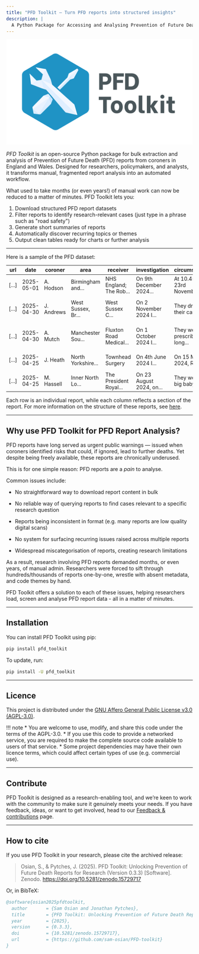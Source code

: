 ```yaml
---
title: "PFD Toolkit – Turn PFD reports into structured insights"
description: |
  A Python Package for Accessing and Analysing Prevention of Future Death (PFD) Reports
---
```


![PFD Toolkit: Open-source software for Prevention of Future Death reports](assets/header.png)

*PFD Toolkit* is an open-source Python package for bulk extraction and analysis of Prevention of Future Death (PFD) reports from coroners in England and Wales. Designed for researchers, policymakers, and analysts, it transforms manual, fragmented report analysis into an automated workflow.

What used to take months (or even years!) of manual work can now be reduced to a matter of minutes. PFD Toolkit lets you:

1. Download structured PFD report datasets
2. Filter reports to identify research-relevant cases (just type in a phrase such as "road safety")
3. Generate short summaries of reports
4. Automatically discover recurring topics or themes
5. Output clean tables ready for charts or further analysis

---

Here is a sample of the PFD dataset:

| url                        | date       | coroner    | area                        | receiver                | investigation           | circumstances                 | concerns                   |
|----------------------------|------------|------------|-----------------------------|-------------------------|-------------------------|-------------------------------|----------------------------|
| [...]            | 2025-05-01 | A. Hodson  | Birmingham and...    | NHS England; The Rob... | On 9th December 2024... | At 10.45am on 23rd November...| To The Robert Jones... |
| [...]           | 2025-04-30 | J. Andrews | West Sussex, Br...| West Sussex C... | On 2 November 2024 I... | They drove their car into...   | The inquest was told t...  |
| [...]            | 2025-04-30 | A. Mutch   | Manchester Sou...            | Fluxton Road Medical... | On 1 October 2024 I...  | They were prescribed long...   | The inquest heard evide... |
| [...]            | 2025-04-25 | J. Heath   | North Yorkshire...   | Townhead Surgery        | On 4th June 2024 I...   | On 15 March 2024, Richar...    | When a referral docume...  |
| [...]            | 2025-04-25 | M. Hassell | Inner North Lo...          | The President Royal...  | On 23 August 2024, on...| They were a big baby and...    | With the benefit of a m... |


Each row is an individual report, while each column reflects a section of the report. For more information on the structure of these reports, see [here](pfd_reports.md#what-do-pfd-reports-look-like).

---

## Why use PFD Toolkit for PFD Report Analysis?

PFD reports have long served as urgent public warnings — issued when coroners identified risks that could, if ignored, lead to further deaths. Yet despite being freely available, these reports are chronically underused. 

This is for one simple reason: PFD reports are a _pain_ to analyse. 

Common issues include:

 * No straightforward way to download report content in bulk

 * No reliable way of querying reports to find cases relevant to a specific research question

 * Reports being inconsistent in format (e.g. many reports are low quality digital scans)

 * No system for surfacing recurring issues raised across multiple reports

 * Widespread miscategorisation of reports, creating research limitations


As a result, research involving PFD reports demanded months, or even years, of manual admin. Researchers were forced to sift through hundreds/thousands of reports one-by-one, wrestle with absent metadata, and code themes by hand. 

PFD Toolkit offers a solution to each of these issues, helping researchers load, screen and analyse PFD report data - all in a matter of minutes.

---

## Installation

You can install PFD Toolkit using pip:

```bash
pip install pfd_toolkit
```

To update, run:

```bash
pip install -U pfd_toolkit

```

---

## Licence

This project is distributed under the [GNU Affero General Public License v3.0 (AGPL-3.0)](https://github.com/Sam-Osian/PFD-toolkit?tab=AGPL-3.0-1-ov-file).


!!! note
    * You are welcome to use, modify, and share this code under the terms of the AGPL-3.0.
    * If you use this code to provide a networked service, you are required to make the complete source code available to users of that service.
    * Some project dependencies may have their own licence terms, which could affect certain types of use (e.g. commercial use).

---

## Contribute

PFD Toolkit is designed as a research-enabling tool, and we’re keen to work with the community to make sure it genuinely meets your needs. If you have feedback, ideas, or want to get involved, head to our [Feedback & contributions](contribute.md) page.


---

## How to cite

If you use PFD Toolkit in your research, please cite the archived release:

> Osian, S., & Pytches, J. (2025). PFD Toolkit: Unlocking Prevention of Future Death Reports for Research (Version 0.3.3) [Software]. Zenodo. https://doi.org/10.5281/zenodo.15729717

Or, in BibTeX:

```bibtex
@software{osian2025pfdtoolkit,
  author       = {Sam Osian and Jonathan Pytches},
  title        = {PFD Toolkit: Unlocking Prevention of Future Death Reports for Research},
  year         = {2025},
  version      = {0.3.3},
  doi          = {10.5281/zenodo.15729717},
  url          = {https://github.com/sam-osian/PFD-toolkit}
}
```
